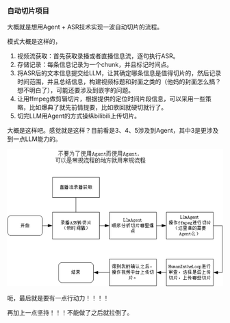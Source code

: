 ### 自动切片项目

大概就是想用Agent + ASR技术实现一波自动切片的流程。



模式大概是这样的，

1. 视频流获取：首先获取录播或者直播信息流，逐句执行ASR。
2. 存储记录：每条信息记录为一个chunk，并且标记时间点。
3. 将ASR后的文本信息提交给LLM，让其确定哪条信息是值得切片的，然后记录时间范围，并且总结信息，构建视频标题和封面之类的（他妈的封面怎么搞？想不明白了），可能还要涉及到嵌字的问题。
4. 让用ffmpeg做剪辑切片，根据提供的定位时间片段信息，可以采用一些策略，比如爆典了就先前情提要，比如歌回就硬切就行了。
5. 切完LLM用Agent的方式操纵bilibili上传切片。

大概是这样吧。感觉就是这样？目前看是3、4、5涉及到Agent，其中3是更涉及到一点LLM能力的。

![大致思路.png](assert/images/image.png)


呃，最后就是要有一点行动力！！！！

再加上一点坚持！！！不能做了之后就拉倒了。

